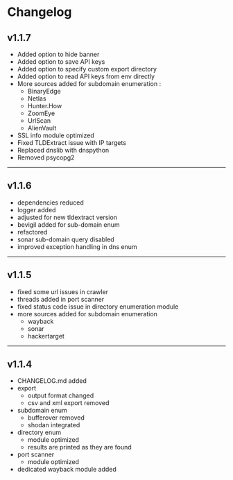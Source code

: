 # Changelog

## v1.1.7

* Added option to hide banner
* Added option to save API keys
* Added option to specify custom export directory
* Added option to read API keys from env directly
* More sources added for subdomain enumeration :
    * BinaryEdge
    * Netlas
    * Hunter.How
    * ZoomEye
    * UrlScan
    * AlienVault
* SSL info module optimized
* Fixed TLDExtract issue with IP targets
* Replaced dnslib with dnspython
* Removed psycopg2

---

## v1.1.6

* dependencies reduced
* logger added
* adjusted for new tldextract version
* bevigil added for sub-domain enum
* refactored
* sonar sub-domain query disabled
* improved exception handling in dns enum

---

## v1.1.5

* fixed some url issues in crawler
* threads added in port scanner
* fixed status code issue in directory enumeration module
* more sources added for subdomain enumeration
    * wayback
    * sonar
    * hackertarget

---

## v1.1.4

* CHANGELOG.md added
* export
    * output format changed
    * csv and xml export removed
* subdomain enum
    * bufferover removed
    * shodan integrated
* directory enum
    * module optimized
    * results are printed as they are found
* port scanner
    * module optimized
* dedicated wayback module added